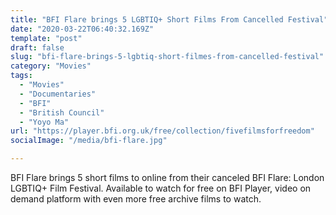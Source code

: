 ```yaml
---
title: "BFI Flare brings 5 LGBTIQ+ Short Films From Cancelled Festival"
date: "2020-03-22T06:40:32.169Z"
template: "post"
draft: false
slug: "bfi-flare-brings-5-lgbtiq-short-filmes-from-cancelled-festival"
category: "Movies"
tags:
  - "Movies"
  - "Documentaries"
  - "BFI"
  - "British Council"
  - "Yoyo Ma"
url: "https://player.bfi.org.uk/free/collection/fivefilmsforfreedom"
socialImage: "/media/bfi-flare.jpg"

---
```


BFI Flare brings 5 short films to online from their canceled BFI Flare: London LGBTIQ+ Film Festival. Available to watch for free on BFI Player, video on demand platform with even more free archive films to watch. 